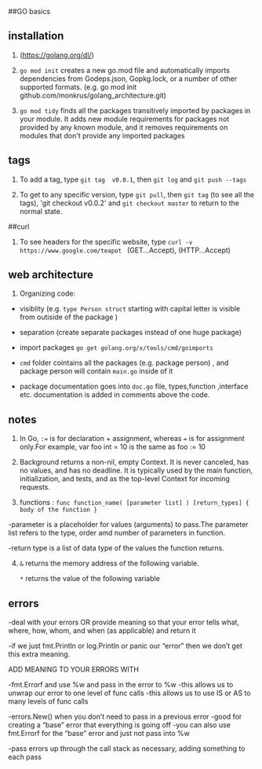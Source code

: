 ##GO basics

## installation

1. (https://golang.org/dl/)

2. `go mod init`  creates a new go.mod file and automatically imports dependencies from Godeps.json, Gopkg.lock, or a number of other supported formats. (e.g. go mod init github.com/monkrus/golang_architecture.git)

3. `go mod tidy` finds all the packages transitively imported by packages in your module. It adds new module requirements for packages not provided by any known module, and it removes requirements on modules that don't provide any imported packages 


## tags

1. To add a tag, type `git tag  v0.0.1`, then `git log` and `git push --tags`

2. To get to any specific version, type `git pull`, then `git tag` (to see all the tags),
   'git checkout v0.0.2' and `git checkout master` to return to the normal state.

##curl

1. To see headers for the specific website, type `curl -v  https://www.google.com/teapot `
   (GET...Accept), (HTTP...Accept)

## web architecture

1. Organizing code: 

- visiblity (e.g. `type Person struct` starting with capital letter is visible from outiside of the package  )
- separation (create separate packages instead of one huge package)

- import packages `go get golang.org/x/tools/cmd/goimports`

- `cmd` folder cointains all the packages (e.g. package person) , and package person will contain `main.go` inside of it

- package documentation goes into `doc.go` file, types,function ,interface etc. documentation is added in comments above the code.

## notes

1. In Go, `:=`  is for declaration + assignment, whereas `=` is for assignment only.For example, var foo int = 10 is the same as foo := 10

2. Background returns a non-nil, empty Context. It is never canceled, has no values, and has no deadline. 
   It is typically used by the main function, initialization, and tests, and as the top-level Context for incoming requests.

3. functions : 
`func function_name( [parameter list] ) [return_types]
{
   body of the function
}`

-parameter is a placeholder for values (arguments) to pass.The parameter list refers to the type, order amd number of parameters in function.

-return type is a list of data type of the values the function returns.

4. `&` returns the memory address of the following variable.

   `*` returns the value of the following variable

## errors

-deal with your errors OR provide meaning so that your error tells what, where, how, whom, and when (as applicable) and return it

-if we just fmt.Println or log.Println or panic our “error” then we don’t get this extra meaning. 

ADD MEANING TO YOUR ERRORS WITH

-fmt.Errorf and use %w and pass in the error to %w
-this allows us to unwrap our error to one level of func calls
-this allows us to use IS or AS to many levels of func calls

-errors.New() when you don’t need to pass in a previous error
-good for creating a “base” error that everything is going off
-you can also use fmt.Errorf for the “base” error and just not pass into %w

-pass errors up through the call stack as necessary, adding something to each pass







